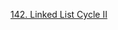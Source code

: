 [142. Linked List Cycle II](https://github.com/Qirui0805/Personal-Blog/blob/master/%E7%AE%97%E6%B3%95/Leetcode/142.%20Linked%20List%20Cycle%20II.md)
